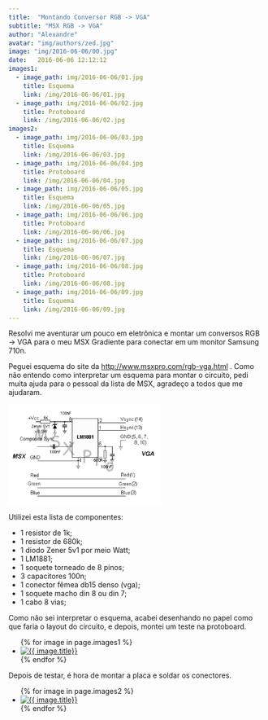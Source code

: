 ```yaml
---
title:  "Montando Conversor RGB -> VGA"
subtitle: "MSX RGB -> VGA"
author: "Alexandre"
avatar: "img/authors/zed.jpg"
image: "img/2016-06-06/00.jpg"
date:   2016-06-06 12:12:12
images1:
  - image_path: img/2016-06-06/01.jpg
    title: Esquema
    link: /img/2016-06-06/01.jpg 
  - image_path: img/2016-06-06/02.jpg
    title: Protoboard
    link: /img/2016-06-06/02.jpg
images2:
  - image_path: img/2016-06-06/03.jpg
    title: Esquema
    link: /img/2016-06-06/03.jpg 
  - image_path: img/2016-06-06/04.jpg
    title: Protoboard
    link: /img/2016-06-06/04.jpg
  - image_path: img/2016-06-06/05.jpg
    title: Esquema
    link: /img/2016-06-06/05.jpg 
  - image_path: img/2016-06-06/06.jpg
    title: Protoboard
    link: /img/2016-06-06/06.jpg
  - image_path: img/2016-06-06/07.jpg
    title: Esquema
    link: /img/2016-06-06/07.jpg 
  - image_path: img/2016-06-06/08.jpg
    title: Protoboard
    link: /img/2016-06-06/08.jpg
  - image_path: img/2016-06-06/09.jpg
    title: Esquema
    link: /img/2016-06-06/09.jpg 
---
```


	
Resolvi me aventurar um pouco em eletrônica e montar um conversos RGB -&gt; VGA para o meu MSX Gradiente para conectar em um monitor Samsung 710n.


Peguei esquema do site da http://www.msxpro.com/rgb-vga.html .
Como não entendo como interpretar um esquema para montar o circuito, pedi muita ajuda para o pessoal da lista de MSX, agradeço a todos que me ajudaram.

<a href="/img/2016-06-06/adaptador.gif" target="_blank"><img class="alignnone size-medium wp-image-989" src="/img/2016-06-06/adaptador.gif" alt="adaptador" width="300" height="197"></a>



Utilizei esta lista de componentes:

- 1 resistor de 1k;
- 1 resistor de 680k;
- 1 diodo Zener 5v1 por meio Watt;
- 1 LM1881;
- 1 soquete torneado de 8 pinos;
- 3 capacitores 100n;
- 1 conector fêmea db15 denso (vga);
- 1 soquete macho din 8 ou din 7;
- 1 cabo 8 vias;

Como não sei interpretar o esquema, acabei desenhando no papel como que faria o layout do circuito, e depois, montei um teste na protoboard.


<ul class="photo-gallery">
  {% for image in page.images1 %}
    <li>
      <a href="{{ image.link }}" target="_blank">
        <img src="{{ image.image_path }}" alt="{{ image.title}}"/>
      </a>
    </li>
  {% endfor %}
</ul>





<p style="clear:left;">Depois de testar, é hora de montar a placa e soldar os conectores.

<ul class="photo-gallery">
  {% for image in page.images2 %}
    <li>
      <a href="{{ image.link }}" target="_blank">
        <img src="{{ image.image_path }}" alt="{{ image.title}}"/>
      </a>
    </li>
  {% endfor %}
</ul>



